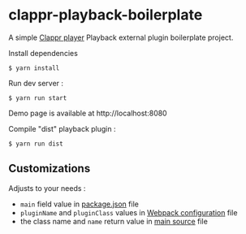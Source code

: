 # clappr-playback-boilerplate

A simple [Clappr player](https://github.com/clappr/clappr) Playback external plugin boilerplate project.

Install dependencies

```shell
$ yarn install
```

Run dev server :

```shell
$ yarn run start
```

Demo page is available at http://localhost:8080

Compile "dist" playback plugin :

```shell
$ yarn run dist
```

## Customizations

Adjusts to your needs :

* `main` field value in [package.json](https://github.com/kslimani/clappr-playback-boilerplate/blob/master/package.json#L2) file
* `pluginName` and `pluginClass` values in [Webpack configuration](https://github.com/kslimani/clappr-playback-boilerplate/blob/master/webpack.config.js#L8) file
* the class name and `name` return value in [main source](https://github.com/kslimani/clappr-playback-boilerplate/blob/master/src/index.js#L4) file
